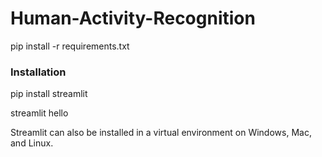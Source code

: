 # Human-Activity-Recognition

pip install -r requirements.txt

### Installation
pip install streamlit

streamlit hello

Streamlit can also be installed in a virtual environment on Windows, Mac, and Linux.
